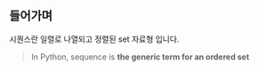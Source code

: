 ## 들어가며

시퀀스란 일렬로 나열되고 정렬된 set 자료형 입니다. 

> In Python, sequence is **the generic term for an ordered set**

